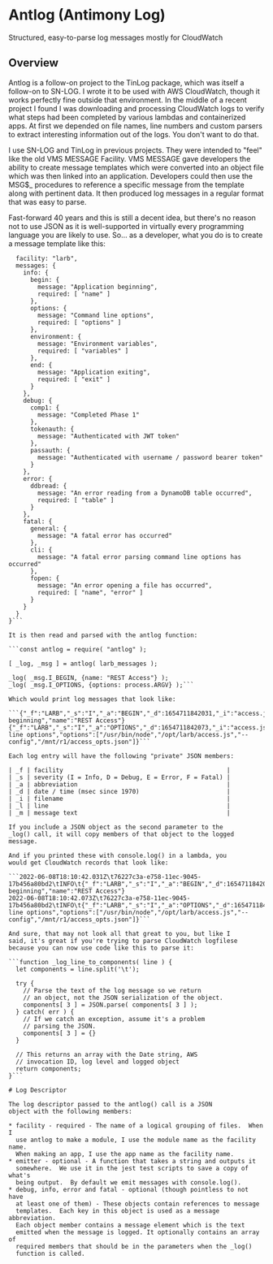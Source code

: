 # Antlog (Antimony Log)

Structured, easy-to-parse log messages mostly for CloudWatch

## Overview

Antlog is a follow-on project to the TinLog package, which was
itself a follow-on to SN-LOG.  I wrote it to be used with AWS
CloudWatch, though it works perfectly fine outside that
environment.  In the middle of a recent project I found I was
downloading and processing CloudWatch logs to verify what steps
had been completed by various lambdas and containerized apps.
At first we depended on file names, line numbers and custom
parsers to extract interesting information out of the logs.  You
don't want to do that.

I use SN-LOG and TinLog in previous projects.  They were
intended to "feel" like the old VMS MESSAGE Facility.  VMS
MESSAGE gave developers the ability to create message templates
which were converted into an object file which was then linked
into an application.  Developers could then use the
MSG$_<WHATEVER> procedures to reference a specific message from
the template along with pertinent data.  It then produced log
messages in a regular format that was easy to parse.

Fast-forward 40 years and this is still a decent idea, but
there's no reason not to use JSON as it is well-supported in
virtually every programming language you are likely to use.
So... as a developer, what you do is to create a message
template like this:

```var larb_messages = {
  facility: "larb",
  messages: {
    info: {
      begin: {
        message: "Application beginning",
        required: [ "name" ]
      },
      options: {
        message: "Command line options",
        required: [ "options" ]
      },
      environment: {
        message: "Environment variables",
        required: [ "variables" ]
      },
      end: {
        message: "Application exiting",
        required: [ "exit" ]
      }
    },
    debug: {
      comp1: {
        message: "Completed Phase 1"
      },
      tokenauth: {
        message: "Authenticated with JWT token"
      },
      passauth: {
        message: "Authenticated with username / password bearer token"
      }
    },
    error: {
      ddbread: {
        message: "An error reading from a DynamoDB table occurred",
        required: [ "table" ]
      }
    },
    fatal: {
      general: {
        message: "A fatal error has occurred"
      },
      cli: {
        message: "A fatal error parsing command line options has occurred"
      },
      fopen: {
        message: "An error opening a file has occurred",
        required: [ "name", "error" ]
      }
    }
  }
}```

It is then read and parsed with the antlog function:

```const antlog = require( "antlog" );

[ _log, _msg ] = antlog( larb_messages );

_log( _msg.I_BEGIN, {name: "REST Access"} );
_log( _msg.I_OPTIONS, {options: process.ARGV} );```

Which would print log messages that look like:

```{"_f":"LARB","_s":"I","_a":"BEGIN","_d":1654711842031,"_i":"access.js","_l":5,"_m":"Application beginning","name":"REST Access"}
{"_f":"LARB","_s":"I","_a":"OPTIONS","_d":1654711842073,"_i":"access.js","_l":6,"_m":"Command line options","options":["/usr/bin/node","/opt/larb/access.js","--config","/mnt/r1/access_opts.json"]}```

Each log entry will have the following "private" JSON members:

| _f | facility                                             |
| _s | severity (I = Info, D = Debug, E = Error, F = Fatal) |
| _a | abbreviation                                         |
| _d | date / time (msec since 1970)                        |
| _i | filename                                             |
| _l | line                                                 |
| _m | message text                                         |

If you include a JSON object as the second parameter to the
_log() call, it will copy members of that object to the logged
message.

And if you printed these with console.log() in a lambda, you
would get CloudWatch records that look like:

```2022-06-08T18:10:42.031Z\t76227c3a-e758-11ec-9045-17b456a80bd2\tINFO\t{"_f":"LARB","_s":"I","_a":"BEGIN","_d":1654711842031,"_c":"access.js","_l":5,"_m":"Application beginning","name":"REST Access"}
2022-06-08T18:10:42.073Z\t76227c3a-e758-11ec-9045-17b456a80bd2\tINFO\t{"_f":"LARB","_s":"I","_a":"OPTIONS","_d":1654711842073,"_c":"access.js","_l":6,"_m":"Command line options","options":["/usr/bin/node","/opt/larb/access.js","--config","/mnt/r1/access_opts.json"]}```

And sure, that may not look all that great to you, but like I
said, it's great if you're trying to parse CloudWatch logfilese
because you can now use code like this to parse it:

```function _log_line_to_components( line ) {
  let components = line.split('\t');
  
  try {
    // Parse the text of the log message so we return
    // an object, not the JSON serialization of the object.
    components[ 3 ] = JSON.parse( components[ 3 ] );
  } catch( err ) {
    // If we catch an exception, assume it's a problem
    // parsing the JSON.
    components[ 3 ] = {}
  }

  // This returns an array with the Date string, AWS
  // invocation ID, log level and logged object
  return components;
}```

# Log Descriptor

The log descriptor passed to the antlog() call is a JSON
object with the following members:

* facility - required - The name of a logical grouping of files.  When I
  use antlog to make a module, I use the module name as the facility name.
  When making an app, I use the app name as the facility name.
* emitter - optional - A function that takes a string and outputs it
  somewhere.  We use it in the jest test scripts to save a copy of what's
  being output.  By default we emit messages with console.log().
* debug, info, error and fatal - optional (though pointless to not have
  at least one of them) - These objects contain references to message
  templates.  Each key in this object is used as a message abbreviation.
  Each object member contains a message element which is the text
  emitted when the message is logged. It optionally contains an array of
  required members that should be in the parameters when the _log()
  function is called.